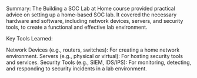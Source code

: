 Summary:
The Building a SOC Lab at Home course provided practical advice on setting up a home-based SOC lab. It covered the necessary hardware and software, including network devices, servers, and security tools, to create a functional and effective lab environment.

Key Tools Learned:

Network Devices (e.g., routers, switches): For creating a home network environment.
Servers (e.g., physical or virtual): For hosting security tools and services.
Security Tools (e.g., SIEM, IDS/IPS): For monitoring, detecting, and responding to security incidents in a lab environment.
